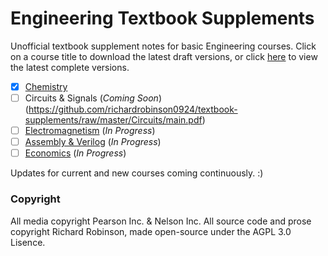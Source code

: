 # Engineering Textbook Supplements



Unofficial textbook supplement notes for basic Engineering courses. Click on a course title to download the latest draft versions, or click [here](https://github.com/richardrobinson0924/textbook-supplements/releases/tag/v0.1-chemistry) to view the latest complete versions.
 - [x] [Chemistry](https://github.com/richardrobinson0924/textbook-supplements/raw/master/Chemistry/main2.pdf)
 - [ ] Circuits & Signals (*Coming Soon*)(https://github.com/richardrobinson0924/textbook-supplements/raw/master/Circuits/main.pdf)
 - [ ] [Electromagnetism](https://github.com/richardrobinson0924/textbook-supplements/raw/master/Electromagnetism/main.pdf) (*In Progress*)
 - [ ] [Assembly & Verilog](https://github.com/richardrobinson0924/textbook-supplements/raw/master/Assembly/main.pdf)  (*In Progress*)
 - [ ] [Economics](https://github.com/richardrobinson0924/textbook-supplements/raw/master/Economics/main.pdf) (*In Progress*)

Updates for current and new courses coming continuously. :)
 
### Copyright

All media copyright Pearson Inc. & Nelson Inc. All source code and prose copyright Richard Robinson, made open-source under the AGPL 3.0 Lisence.
